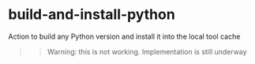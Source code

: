 # build-and-install-python
 Action to build any Python version and install it into the local tool cache

 >>Warning: this is not working. Implementation is still underway
